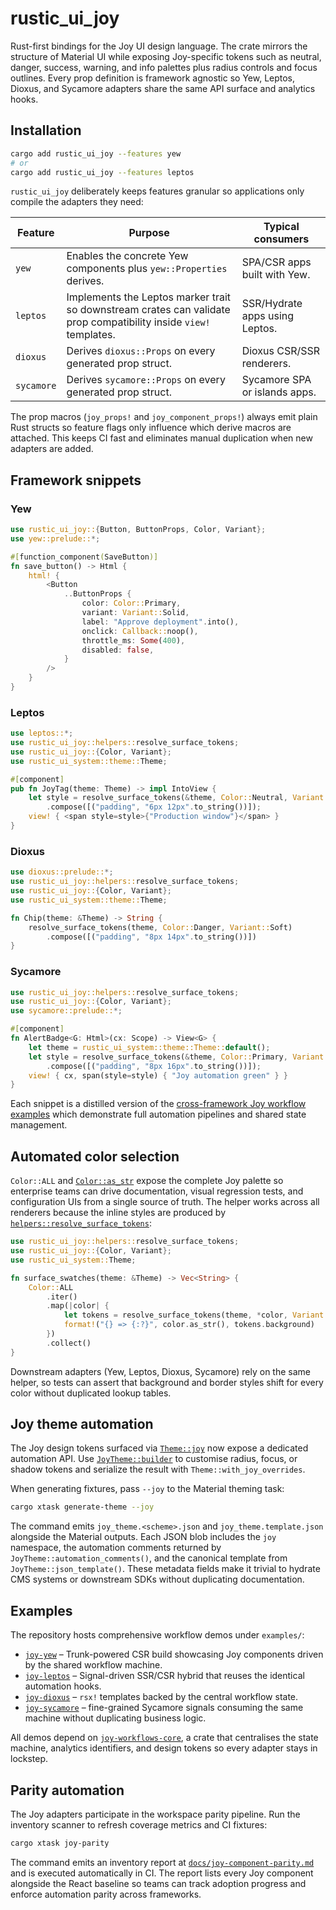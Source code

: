 # rustic_ui_joy

Rust-first bindings for the Joy UI design language. The crate mirrors the
structure of Material UI while exposing Joy-specific tokens such as neutral,
danger, success, warning, and info palettes plus radius controls and focus
outlines. Every prop definition is framework agnostic so Yew, Leptos, Dioxus,
and Sycamore adapters share the same API surface and analytics hooks.

## Installation

```bash
cargo add rustic_ui_joy --features yew
# or
cargo add rustic_ui_joy --features leptos
```

`rustic_ui_joy` deliberately keeps features granular so applications only compile the
adapters they need:

| Feature    | Purpose                                                                 | Typical consumers                |
|------------|-------------------------------------------------------------------------|----------------------------------|
| `yew`      | Enables the concrete Yew components plus `yew::Properties` derives.      | SPA/CSR apps built with Yew.     |
| `leptos`   | Implements the Leptos marker trait so downstream crates can validate prop compatibility inside `view!` templates. | SSR/Hydrate apps using Leptos.   |
| `dioxus`   | Derives `dioxus::Props` on every generated prop struct.                  | Dioxus CSR/SSR renderers.        |
| `sycamore` | Derives `sycamore::Props` on every generated prop struct.                | Sycamore SPA or islands apps.    |

The prop macros (`joy_props!` and `joy_component_props!`) always emit plain Rust
structs so feature flags only influence which derive macros are attached. This
keeps CI fast and eliminates manual duplication when new adapters are added.

## Framework snippets

### Yew

```rust
use rustic_ui_joy::{Button, ButtonProps, Color, Variant};
use yew::prelude::*;

#[function_component(SaveButton)]
fn save_button() -> Html {
    html! {
        <Button
            ..ButtonProps {
                color: Color::Primary,
                variant: Variant::Solid,
                label: "Approve deployment".into(),
                onclick: Callback::noop(),
                throttle_ms: Some(400),
                disabled: false,
            }
        />
    }
}
```

### Leptos

```rust
use leptos::*;
use rustic_ui_joy::helpers::resolve_surface_tokens;
use rustic_ui_joy::{Color, Variant};
use rustic_ui_system::theme::Theme;

#[component]
pub fn JoyTag(theme: Theme) -> impl IntoView {
    let style = resolve_surface_tokens(&theme, Color::Neutral, Variant::Soft)
        .compose([("padding", "6px 12px".to_string())]);
    view! { <span style=style>{"Production window"}</span> }
}
```

### Dioxus

```rust
use dioxus::prelude::*;
use rustic_ui_joy::helpers::resolve_surface_tokens;
use rustic_ui_joy::{Color, Variant};
use rustic_ui_system::theme::Theme;

fn Chip(theme: &Theme) -> String {
    resolve_surface_tokens(theme, Color::Danger, Variant::Soft)
        .compose([("padding", "8px 14px".to_string())])
}
```

### Sycamore

```rust
use rustic_ui_joy::helpers::resolve_surface_tokens;
use rustic_ui_joy::{Color, Variant};
use sycamore::prelude::*;

#[component]
fn AlertBadge<G: Html>(cx: Scope) -> View<G> {
    let theme = rustic_ui_system::theme::Theme::default();
    let style = resolve_surface_tokens(&theme, Color::Primary, Variant::Solid)
        .compose([("padding", "8px 16px".to_string())]);
    view! { cx, span(style=style) { "Joy automation green" } }
}
```

Each snippet is a distilled version of the [cross-framework Joy workflow
examples](../../examples) which demonstrate full automation pipelines and shared
state management.

## Automated color selection

`Color::ALL` and [`Color::as_str`](./src/macros.rs) expose the complete Joy
palette so enterprise teams can drive documentation, visual regression tests,
and configuration UIs from a single source of truth. The helper works across all
renderers because the inline styles are produced by
[`helpers::resolve_surface_tokens`](./src/helpers/mod.rs):

```rust
use rustic_ui_joy::helpers::resolve_surface_tokens;
use rustic_ui_joy::{Color, Variant};
use rustic_ui_system::Theme;

fn surface_swatches(theme: &Theme) -> Vec<String> {
    Color::ALL
        .iter()
        .map(|color| {
            let tokens = resolve_surface_tokens(theme, *color, Variant::Soft);
            format!("{} => {:?}", color.as_str(), tokens.background)
        })
        .collect()
}
```

Downstream adapters (Yew, Leptos, Dioxus, Sycamore) rely on the same helper, so
tests can assert that background and border styles shift for every color without
duplicated lookup tables.

## Joy theme automation

The Joy design tokens surfaced via [`Theme::joy`](../rustic-ui-system/src/theme.rs)
now expose a dedicated automation API. Use
[`JoyTheme::builder`](../rustic-ui-system/src/theme.rs) to customise radius, focus, or
shadow tokens and serialize the result with `Theme::with_joy_overrides`.

When generating fixtures, pass `--joy` to the Material theming task:

```bash
cargo xtask generate-theme --joy
```

The command emits `joy_theme.<scheme>.json` and `joy_theme.template.json`
alongside the Material outputs. Each JSON blob includes the `joy` namespace,
the automation comments returned by `JoyTheme::automation_comments()`, and the
canonical template from `JoyTheme::json_template()`. These metadata fields make
it trivial to hydrate CMS systems or downstream SDKs without duplicating
documentation.

## Examples

The repository hosts comprehensive workflow demos under `examples/`:

- [`joy-yew`](../../examples/joy-yew) – Trunk-powered CSR build showcasing Joy
  components driven by the shared workflow machine.
- [`joy-leptos`](../../examples/joy-leptos) – Signal-driven SSR/CSR hybrid that
  reuses the identical automation hooks.
- [`joy-dioxus`](../../examples/joy-dioxus) – `rsx!` templates backed by the
  central workflow state.
- [`joy-sycamore`](../../examples/joy-sycamore) – fine-grained Sycamore signals
  consuming the same machine without duplicating business logic.

All demos depend on [`joy-workflows-core`](../../examples/joy-workflows-core), a
crate that centralises the state machine, analytics identifiers, and design
tokens so every adapter stays in lockstep.

## Parity automation

The Joy adapters participate in the workspace parity pipeline. Run the inventory
scanner to refresh coverage metrics and CI fixtures:

```bash
cargo xtask joy-parity
```

The command emits an inventory report at
[`docs/joy-component-parity.md`](../../docs/joy-component-parity.md) and is
executed automatically in CI. The report lists every Joy component alongside the
React baseline so teams can track adoption progress and enforce automation
parity across frameworks.
